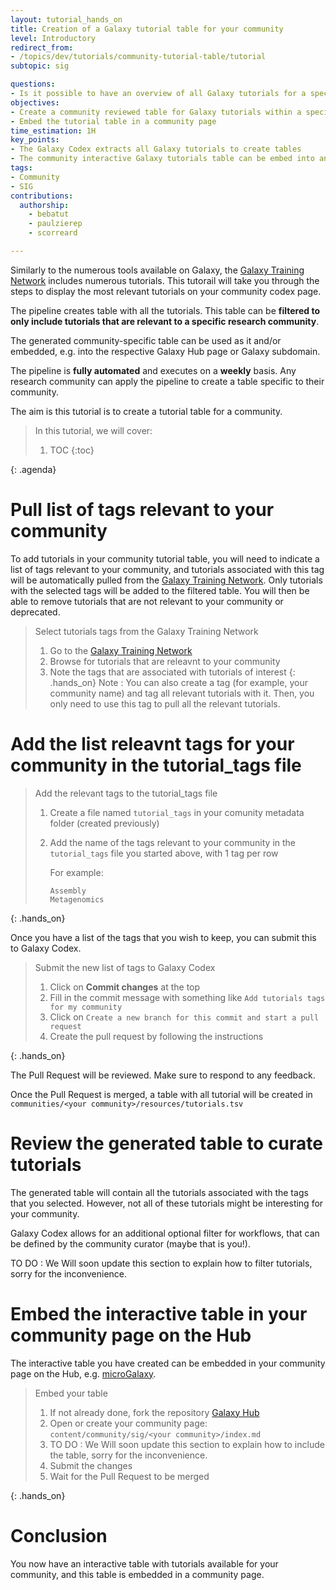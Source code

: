 ```yaml
---
layout: tutorial_hands_on
title: Creation of a Galaxy tutorial table for your community
level: Introductory
redirect_from:
- /topics/dev/tutorials/community-tutorial-table/tutorial
subtopic: sig

questions:
- Is it possible to have an overview of all Galaxy tutorials for a specific scientific domain?
objectives:
- Create a community reviewed table for Galaxy tutorials within a specific scientific domain
- Embed the tutorial table in a community page
time_estimation: 1H
key_points:
- The Galaxy Codex extracts all Galaxy tutorials to create tables
- The community interactive Galaxy tutorials table can be embed into any website
tags:
- Community
- SIG
contributions:
  authorship:
    - bebatut
    - paulzierep
    - scorreard

---
```


Similarly to the numerous tools available on Galaxy, the [Galaxy Training Network](https://training.galaxyproject.org/) includes numerous tutorials. This tutorail will take you through the steps to display the most relevant tutorials on your community codex page.

The pipeline creates table with all the tutorials. This table can be **filtered to only include tutorials that are relevant to a specific research community**.

The generated community-specific table can be used as it and/or embedded, e.g. into the respective Galaxy Hub page or Galaxy subdomain.

The pipeline is **fully automated** and executes on a **weekly** basis. Any research community can apply the pipeline to create a table specific to their community.

The aim is this tutorial is to create a tutorial table for a community.

> <agenda-title></agenda-title>
>
> In this tutorial, we will cover:
>
> 1. TOC
> {:toc}
>
{: .agenda}

# Pull list of tags relevant to your community

To add tutorials in your community tutorial table, you will need to indicate a list of tags relevant to your community, and tutorials associated with this tag will be automatically pulled from the [Galaxy Training Network](https://training.galaxyproject.org/). Only tutorials with the selected tags will be added to the filtered table.
You will then be able to remove tutorials that are not relevant to your community or deprecated.

> <hands-on-title>Select tutorials tags from the Galaxy Training Network</hands-on-title>
>
> 1. Go to the [Galaxy Training Network](https://training.galaxyproject.org/)
> 2. Browse for tutorials that are releavnt to your community
> 3. Note the tags that are associated with tutorials of interest
{: .hands_on}
Note : You can also create a tag (for example, your community name) and tag all relevant tutorials with it. Then, you only need to use this tag to pull all the relevant tutorials.

# Add the list releavnt tags for your community in the tutorial_tags file

> <hands-on-title>Add the relevant tags to the tutorial_tags file</hands-on-title>
> 1. Create a file named `tutorial_tags` in your comunity metadata folder (created previously)
> 2. Add the name of the tags relevant to your community in the `tutorial_tags` file you started above, with 1 tag per row
>
>    For example:
>    ```
>    Assembly
>    Metagenomics
>    ```
>

{: .hands_on}

Once you have a list of the tags that you wish to keep, you can submit this to Galaxy Codex.

> <hands-on-title>Submit the new list of tags to Galaxy Codex</hands-on-title>
>
> 1. Click on **Commit changes** at the top
> 2. Fill in the commit message with something like `Add tutorials tags for my community`
> 3. Click on `Create a new branch for this commit and start a pull request`
> 4. Create the pull request by following the instructions
>
{: .hands_on}

The Pull Request will be reviewed. Make sure to respond to any feedback.

Once the Pull Request is merged, a table with all tutorial will be created in `communities/<your community>/resources/tutorials.tsv`

# Review the generated table to curate tutorials

The generated table will contain all the tutorials associated with the tags that you selected. However, not all of these tutorials might be interesting for your community.

Galaxy Codex allows for an additional optional filter for workflows, that can be defined by the community curator (maybe that is you!).

TO DO : We Will soon update this section to explain how to filter tutorials, sorry for the inconvenience.

# Embed the interactive table in your community page on the Hub

The interactive table you have created can be embedded in your community page on the Hub, e.g. [microGalaxy](https://galaxyproject.org/community/sig/microbial/#workflows-and-tutorials).

> <hands-on-title>Embed your table</hands-on-title>
>
> 1.  If not already done, fork the repository [Galaxy Hub](https://github.com/galaxyproject/galaxy-hub)
> 2. Open or create your community page: `content/community/sig/<your community>/index.md`
> 3. TO DO : We Will soon update this section to explain how to include the table, sorry for the inconvenience. 
> 4. Submit the changes
> 5. Wait for the Pull Request to be merged
>
{: .hands_on}

# Conclusion

You now have an interactive table with tutorials available for your community, and this table is embedded in a community page.
